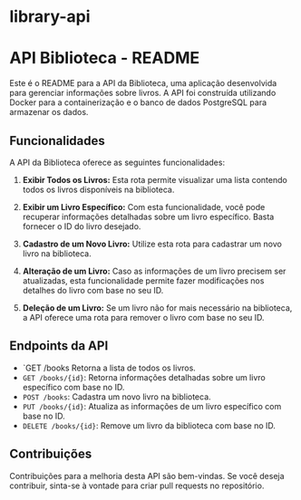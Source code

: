 # library-api
# API Biblioteca - README

Este é o README para a API da Biblioteca, uma aplicação desenvolvida para gerenciar informações sobre livros. A API foi construída utilizando Docker para a containerização e o banco de dados PostgreSQL para armazenar os dados.

## Funcionalidades

A API da Biblioteca oferece as seguintes funcionalidades:

1. **Exibir Todos os Livros:** Esta rota permite visualizar uma lista contendo todos os livros disponíveis na biblioteca.

2. **Exibir um Livro Específico:** Com esta funcionalidade, você pode recuperar informações detalhadas sobre um livro específico. Basta fornecer o ID do livro desejado.

3. **Cadastro de um Novo Livro:** Utilize esta rota para cadastrar um novo livro na biblioteca. 

4. **Alteração de um Livro:** Caso as informações de um livro precisem ser atualizadas, esta funcionalidade permite fazer modificações nos detalhes do livro com base no seu ID.

5. **Deleção de um Livro:** Se um livro não for mais necessário na biblioteca, a API oferece uma rota para remover o livro com base no seu ID.

## Endpoints da API

- `GET /books Retorna a lista de todos os livros.
- `GET /books/{id}`: Retorna informações detalhadas sobre um livro específico com base no ID.
- `POST /books`: Cadastra um novo livro na biblioteca.
- `PUT /books/{id}`: Atualiza as informações de um livro específico com base no ID.
- `DELETE /books/{id}`: Remove um livro da biblioteca com base no ID.

## Contribuições

Contribuições para a melhoria desta API são bem-vindas. Se você deseja contribuir, sinta-se à vontade para criar pull requests no repositório.
